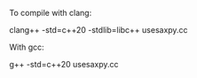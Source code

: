 To compile with clang:

clang++ -std=c++20 -stdlib=libc++ usesaxpy.cc

With gcc:

g++ -std=c++20 usesaxpy.cc


